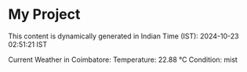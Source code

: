 # My Project

This content is dynamically generated in Indian Time (IST): 2024-10-23 02:51:21 IST


Current Weather in Coimbatore:
Temperature: 22.88 °C
Condition: mist
